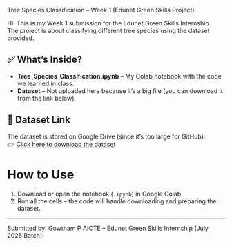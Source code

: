 Tree Species Classification – Week 1 (Edunet Green Skills Project)

Hi! This is my Week 1 submission for the Edunet Green Skills Internship.  
The project is about classifying different tree species using the dataset provided.

## ✅ What’s Inside?
- **Tree_Species_Classification.ipynb** – My Colab notebook with the code we learned in class.  
- **Dataset** – Not uploaded here because it’s a big file (you can download it from the link below).

## 📌 Dataset Link
The dataset is stored on Google Drive (since it’s too large for GitHub):  
👉 [Click here to download the dataset](https://drive.google.com/file/d/1bc8Ne_e8Mgc3pLnq-dGYBqzpfHS0vQW5/view?usp=drivesdk)

# How to Use
1. Download or open the notebook (`.ipynb`) in Google Colab.
2. Run all the cells – the code will handle downloading and preparing the dataset.  

---

Submitted by:
Gowtham P 
AICTE – Edunet Green Skills Internship (July 2025 Batch)
